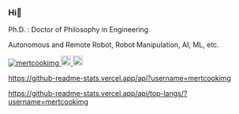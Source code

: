### Hi👋
Ph.D. : Doctor of Philosophy in Engineering.

Autonomous and Remote Robot, Robot Manipulation, AI, ML, etc.

<p align="left"> 
  <a href="https://github.com/mertcookimg/mertcookimg/">
    <img src="https://komarev.com/ghpvc/?username=mertcookimg" alt="mertcookimg" />
  </a>
  <a href="http://twitter.com/MeRTcooking">
    <img height="20" src="https://img.shields.io/twitter/follow/MeRTcooking?label=Twitter&logo=twitter&style=flat" />
  </a>
  <a href="http://qiita.com/MeRT">
    <img height="20" src="https://qiita-badge.apiapi.app/s/MeRT/contributions.svg" />
  </a>
</p>

https://github-readme-stats.vercel.app/api?username=mertcookimg

https://github-readme-stats.vercel.app/api/top-langs/?username=mertcookimg
